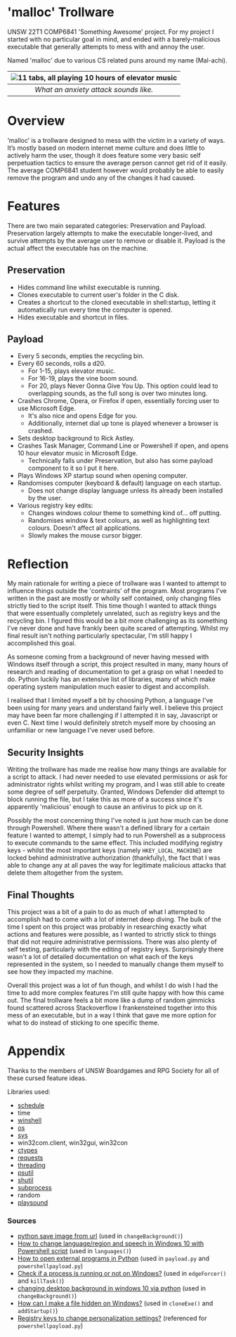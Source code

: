 # 'malloc' Trollware

UNSW 22T1 COMP6841 'Something Awesome' project. For my project I started with no particular goal in mind, and ended with a barely-malicious executable that generally attempts to mess with and annoy the user.

Named 'malloc' due to various CS related puns around my name (Mal-achi).

| ![11 tabs, all playing 10 hours of elevator music](https://media.discordapp.net/attachments/825171172982521876/962269144454148106/unknown.png?width=940&height=527) |
|:--:| 
| *What an anxiety attack sounds like.* |

# Overview

‘malloc’ is a trollware designed to mess with the victim in a variety of ways. It’s mostly based on modern internet meme culture and does little to actively harm the user, though it does feature some very basic self perpetuation tactics to ensure the average person cannot get rid of it easily. The average COMP6841 student however would probably be able to easily remove the program and undo any of the changes it had caused.

# Features

There are two main separated categories: Preservation and Payload. Preservation largely attempts to make the executable longer-lived, and survive attempts by the average user to remove or disable it. Payload is the actual affect the executable has on the machine.

## Preservation
- Hides command line whilst executable is running.
- Clones executable to current user's folder in the C disk.
- Creates a shortcut to the cloned executable in shell:startup, letting it automatically run every time the computer is opened.
- Hides executable and shortcut in files.

## Payload
- Every 5 seconds, empties the recycling bin.
- Every 60 seconds, rolls a d20.
  - For 1-15, plays elevator music.
  - For 16-19, plays the vine boom sound.
  - For 20, plays Never Gonna Give You Up. This option could lead to overlapping sounds, as the full song is over two minutes long.
- Crashes Chrome, Opera, or Firefox if open, essentially forcing user to use Microsoft Edge.
  - It's also nice and opens Edge for you.
  - Additionally, internet dial up tone is played whenever a browser is crashed.
- Sets desktop background to Rick Astley.
- Crashes Task Manager, Command Line or Powershell if open, and opens 10 hour elevator music in Microsoft Edge.
  - Technically falls under Preservation, but also has some payload component to it so I put it here.
- Plays Windows XP startup sound when opening computer.
- Randomises computer (keyboard & default) language on each startup.
  - Does not change display language unless its already been installed by the user.
- Various registry key edits:
  - Changes windows colour theme to something kind of... off putting.
  - Randomises window & text colours, as well as highlighting text colours. Doesn't affect all applications.
  - Slowly makes the mouse cursor bigger.

# Reflection
My main rationale for writing a piece of trollware was I wanted to attempt to influence things outside the 'contraints' of the program. Most programs I've written in the past are mostly or wholly self contained, only changing files strictly tied to the script itself. This time though I wanted to attack things that were essentually completely unrelated, such as registry keys and the recycling bin. I figured this would be a bit more challenging as its something I've never done and have frankly been quite scared of attempting. Whilst my final result isn't nothing particularly spectacular, I'm still happy I accomplished this goal.

As someone coming from a background of never having messed with Windows itself through a script, this project resulted in many, many hours of research and reading of documentation to get a grasp on what I needed to do. Python luckily has an extensive list of libraries, many of which make operating system manipulation much easier to digest and accomplish.

I realised that I limited myself a bit by choosing Python, a language I've been using for many years and understand fairly well. I believe this project may have been far more challenging if I attempted it in say, Javascript or even C. Next time I would definitely stretch myself more by choosing an unfamiliar or new language I've never used before.

## Security Insights
Writing the trollware has made me realise how many things are available for a script to attack. I had never needed to use elevated permissions or ask for administrator rights whilst writing my program, and I was still able to create some degree of self perpetuity. Granted, Windows Defender did attempt to block running the file, but I take this as more of a success since it's apparently 'malicious' enough to cause an antivirus to pick up on it.

Possibly the most concerning thing I've noted is just how much can be done through Powershell. Where there wasn't a defined library for a certain feature I wanted to attempt, I simply had to run Powershell as a subprocess to execute commands to the same effect. This included modifying registry keys - whilst the most important keys (namely `HKEY_LOCAL_MACHINE`) are locked behind administrative authorization (thankfully), the fact that I was able to change any at all paves the way for legitimate malicious attacks that delete them altogether from the system.

## Final Thoughts
This project was a bit of a pain to do as much of what I attempted to accomplish had to come with a lot of internet deep diving. The bulk of the time I spent on this project was probably in researching exactly what actions and features were possible, as I wanted to strictly stick to things that did not require administrative permissions. There was also plenty of self testing, particularly with the editing of registry keys. Surprisingly there wasn't a lot of detailed documentation on what each of the keys represented in the system, so I needed to manually change them myself to see how they impacted my machine. 

Overall this project was a lot of fun though, and whilst I do wish I had the time to add more complex features I'm still quite happy with how this came out. The final trollware feels a bit more like a dump of random gimmicks found scattered across Stackoverflow I frankensteined together into this mess of an executable, but in a way I think that gave me more option for what to do instead of sticking to one specific theme. 

# Appendix
Thanks to the members of UNSW Boardgames and RPG Society for all of these cursed feature ideas.

Libraries used:
- [schedule](https://schedule.readthedocs.io/en/stable/)
- time
- [winshell](https://winshell.readthedocs.io/en/latest/)
- [os](https://docs.python.org/3/library/os.html) 
- [sys](https://docs.python.org/3/library/sys.html)
- win32com.client, win32gui, win32con
- [ctypes](https://docs.python.org/3/library/ctypes.html)
- [requests](https://docs.python-requests.org/en/latest/)
- [threading](https://docs.python.org/3/library/threading.html)
- [psutil](https://psutil.readthedocs.io/en/latest/)
- [shutil](https://docs.python.org/3/library/shutil.html)
- [subprocess](https://docs.python.org/3/library/subprocess.html)
- random
- [playsound](https://pypi.org/project/playsound/)

### Sources
- [python save image from url](https://stackoverflow.com/questions/30229231/python-save-image-from-url) (used in `changeBackground()`)
- [How to change language/region and speech in Windows 10 with Powershell script](https://stackoverflow.com/questions/51183960/how-to-change-language-region-and-speech-in-windows-10-with-powershell-script) (used in `languages()`)
- [How to open external programs in Python](https://stackoverflow.com/questions/37238645/how-to-open-external-programs-in-python) (used in `payload.py` and `powershellpayload.py`)
- [Check if a process is running or not on Windows?](https://stackoverflow.com/questions/7787120/check-if-a-process-is-running-or-not-on-windows) (used in `edgeForcer()` and `killTask()`)
- [changing desktop background in windows 10 via python](https://stackoverflow.com/questions/40941167/changing-desktop-background-in-windows-10-via-python) (used in `changeBackground()`)
- [How can I make a file hidden on Windows?](https://stackoverflow.com/questions/43441883/how-can-i-make-a-file-hidden-on-windows) (used in `cloneExe()` and `addStartup()`)
- [Registry keys to change personalization settings?](https://superuser.com/questions/1245923/registry-keys-to-change-personalization-settings) (referenced for `powershellpayload.py`)
